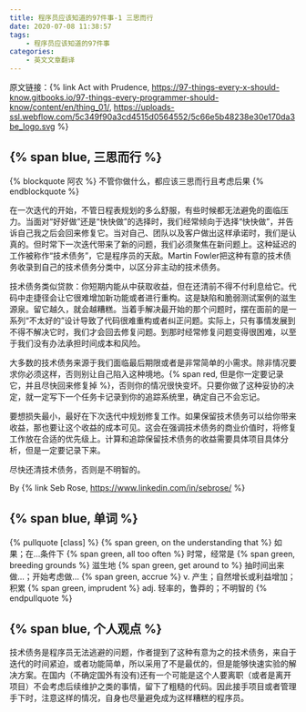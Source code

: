 ```yaml
---
title: 程序员应该知道的97件事-1 三思而行 
date: 2020-07-08 11:38:57
tags: 
	- 程序员应该知道的97件事
categories:
	- 英文文章翻译
---
```

原文链接：{% link Act with Prudence, https://97-things-every-x-should-know.gitbooks.io/97-things-every-programmer-should-know/content/en/thing_01/, https://uploads-ssl.webflow.com/5c349f90a3cd4515d0564552/5c66e5b48238e30e170da3be_logo.svg %}

## {% span blue, 三思而行 %}

{% blockquote 阿农 %}
不管你做什么，都应该三思而行且考虑后果
{% endblockquote %}

在一次迭代的开始，不管日程表规划的多么舒服，有些时候都无法避免的面临压力。当面对“好好做”还是“快快做”的选择时，我们经常倾向于选择“快快做”，并告诉自己我之后会回来修复它。当对自己、团队以及客户做出这样承诺时，我们是认真的。但时常下一次迭代带来了新的问题，我们必须聚焦在新问题上。这种延迟的工作被称作“技术债务”，它是程序员的天敌。Martin Fowler把这种有意的技术债务收录到自己的技术债务分类中，以区分非主动的技术债务。

<!-- more -->

技术债务类似贷款：你短期内能从中获取收益，但在还清前不得不付利息给它。代码中走捷径会让它很难增加新功能或者进行重构。这是缺陷和脆弱测试案例的滋生源泉。留它越久，就会越糟糕。当着手解决最开始的那个问题时，摆在面前的是一系列“不太好的”设计导致了代码很难重构或者纠正问题。实际上，只有事情发展到不得不解决它时，我们才会回去修复问题。到那时经常修复问题变得很困难，以至于我们没有办法承担时间成本和风险。

大多数的技术债务来源于我们面临最后期限或者是非常简单的小需求。除非情况要求你必须这样，否则别让自己陷入这种境地。{% span red, 但是你一定要记录它，并且尽快回来修复掉 %}，否则你的情况很快变坏。只要你做了这种妥协的决定，就一定写下一个任务卡记录到你的追踪系统里，确定自己不会忘记。

要想损失最小，最好在下次迭代中规划修复工作。如果保留技术债务可以给你带来收益，那也要让这个收益的成本可见。这会在强调技术债务的商业价值时，将修复工作放在合适的优先级上。计算和追踪保留技术债务的收益需要具体项目具体分析，但是一定要记录下来。

尽快还清技术债务，否则是不明智的。

By {% link Seb Rose, https://www.linkedin.com/in/sebrose/ %}

## {% span blue, 单词 %}
{% pullquote [class] %}
{% span green, on the understanding that %}  如果；在...条件下
{% span green, all too often %}  时常，经常是
{% span green, breeding grounds %}  滋生地
{% span green, get around to %}  抽时间出来做...；开始考虑做...
{% span green, accrue %}  v. 产生；自然增长或利益增加；积累
{% span green, imprudent %} adj. 轻率的，鲁莽的；不明智的
{% endpullquote %}

## {% span blue, 个人观点 %}
技术债务是程序员无法逃避的问题，作者提到了这种有意为之的技术债务，来自于迭代的时间紧迫，或者功能简单，所以采用了不是最优的，但是能够快速实验的解决方案。在国内（不确定国外有没有)还有一个可能是这个人要离职（或者是离开项目）不会考虑后续维护之类的事情，留下了粗糙的代码。因此接手项目或者管理手下时，注意这样的情况，自身也尽量避免成为这样糟糕的程序员。
